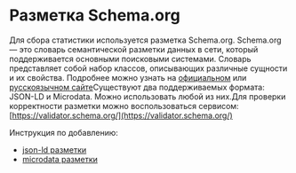 # Разметка Schema.org

Для сбора статистики используется разметка Schema.org. Schema.org — это словарь семантической разметки данных в сети, который поддерживается основными поисковыми системами. Словарь представляет собой набор классов, описывающих различные сущности и их свойства. Подробнее можно узнать на [официальном](http://schema.org/docs/documents.html) или [русскоязычном сайте](http://ruschema.org/)​Существуют два поддерживаемых формата: JSON-LD и Microdata. Можно использовать любой из них.Для проверки корректности разметки можно воспользоваться сервисом: [https://validator.schema.org/](https://validator.schema.org/)​

Инструкция по добавлению:

* [​json-ld разметки​](json-ld.md)
* ​[microdata разметки](microdata.md)
